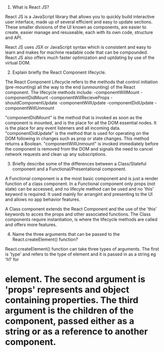 1. What is React JS?

React JS is a JavaScript library that allows you to quickly build interactive user interface, made up of several efficient and easy to update sections. These smaller divisions of the UI known as components, are easier to create, easier manage and resuseable, each with its own code, structure and API.

React JS uses JSX or JavaScript syntax which is consistent and easy to learn and makes for machine readable code that can be compounded. React JS also offers much faster optimization and uptdating by use of the virtual DOM.

2. Explain briefly the React Component lifecycle.

The React Component Lifecycle refers to the methods that control initiation (pre-mounting) all the way to the end (unmounting) of the React component. The lifecycle methods include: 
    -componentWillMount
    -componentDidMount
    -componentWillRecieveProps
    -shouldComponentUpdate
    -componentWillUpdate
    -componentDidUpdate
    -componentWillUnmount

"componentDidMount" is the method that is invoked as soon as the component is mounted, and is the place for all the DOM essential nodes. It is the place for any event listeners and all incoming data.
"componentDidUpdate" is the method that is used for operating on the DOM following in changes such as prop or state changes. This method returns a Boolean.
"componentWillUnmount" is invoked immediately before the component is removed from the DOM and signals the need to cancel network requests and clean up any subscriptions.

3. Briefly describe some of the differences between a Class/Stateful component and a Functional/Presentational component.

A Functional component is a the most basic component and is just a render function of a class component. In a Functional component only props (not state) can be accessed, and no lifecyle method can be used and no 'this' keyword is required. It used mainly for arrangint and presenting to the UI and allows no app behavior features.

A Class component extends the React Component and the use of the 'this' keywords to acces the props and other associated functions. The Class components require instantiation, is where the lifecycle methods are called and offers more features. 

4. Name the three arguments that can be passed to the React.createElement() function?

React.createElement() function can take three types of arguments. The first is 'type' and refers to the type of element and it is passed in as a string eg 'h1' for <h1> element. The second argument is 'props' represents and object containing properties. The third argument is the children of the component, passed either as a string or as a reference to another component.

